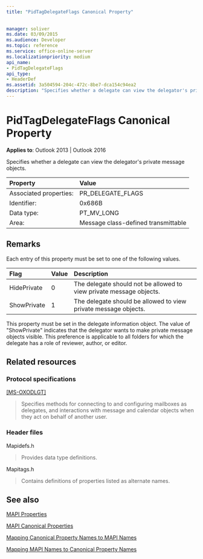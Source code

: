 ```yaml
---
title: "PidTagDelegateFlags Canonical Property"
 
 
manager: soliver
ms.date: 03/09/2015
ms.audience: Developer
ms.topic: reference
ms.service: office-online-server
ms.localizationpriority: medium
api_name:
- PidTagDelegateFlags
api_type:
- HeaderDef
ms.assetid: 3a504594-204c-472c-8be7-dca154c94ea2
description: "Specifies whether a delegate can view the delegator's private message objects. This property must be set in the delegate information object."
---
```


# PidTagDelegateFlags Canonical Property

  
  
**Applies to**: Outlook 2013 | Outlook 2016 
  
Specifies whether a delegate can view the delegator's private message objects.
  
|Property |Value |
|:-----|:-----|
|Associated properties:  <br/> |PR_DELEGATE_FLAGS  <br/> |
|Identifier:  <br/> |0x686B  <br/> |
|Data type:  <br/> |PT_MV_LONG  <br/> |
|Area:  <br/> |Message class-defined transmittable  <br/> |
   
## Remarks

Each entry of this property must be set to one of the following values.
  
|**Flag**|**Value**|**Description**|
|:-----|:-----|:-----|
|HidePrivate  <br/> |0  <br/> |The delegate should not be allowed to view private message objects. |
|ShowPrivate  <br/> |1  <br/> |The delegate should be allowed to view private message objects. |
   
This property must be set in the delegate information object. The value of "ShowPrivate" indicates that the delegator wants to make private message objects visible. This preference is applicable to all folders for which the delegate has a role of reviewer, author, or editor.
  
## Related resources

### Protocol specifications

[[MS-OXODLGT]](https://msdn.microsoft.com/library/01a89b11-9c43-4c40-b147-8f6a1ef5a44f%28Office.15%29.aspx)
  
> Specifies methods for connecting to and configuring mailboxes as delegates, and interactions with message and calendar objects when they act on behalf of another user.
    
### Header files

Mapidefs.h
  
> Provides data type definitions.
    
Mapitags.h
  
> Contains definitions of properties listed as alternate names.
    
## See also



[MAPI Properties](mapi-properties.md)
  
[MAPI Canonical Properties](mapi-canonical-properties.md)
  
[Mapping Canonical Property Names to MAPI Names](mapping-canonical-property-names-to-mapi-names.md)
  
[Mapping MAPI Names to Canonical Property Names](mapping-mapi-names-to-canonical-property-names.md)

